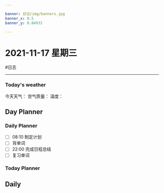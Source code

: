 ```yaml
---

banner: 日记/img/banners.jpg
banner_x: 0.5
banner_y: 0.84933

---
```

# 2021-11-17 星期三
#日志 

---

### Today's weather
今天天气：
空气质量：
温度：
## Day Planner

### Daily Planner
- [ ] 08:10 制定计划
- [ ] 背单词
- [ ] 22:00 完成日程总结
- [ ] 复习单词

### Today Planner

## Daily


